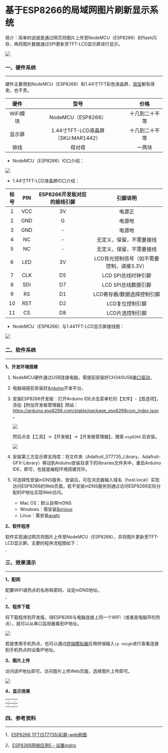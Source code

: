 # 基于ESP8266的局域网图片刷新显示系统
简介：简单的说就是通过网页将图片上传至NodeMCU（ESP8266）的flash闪存，再将图片数据通过SPI更新至TFT-LCD显示屏进行显示。

![](https://7.dusays.com/2021/04/30/623386b314664.png)
### 一、硬件系统

<hr>


硬件主要用到NodeMCU（ESP8266）和1.44寸TFT彩色液晶屏，[淘宝](https://item.taobao.com/item.htm?spm=a230r.1.14.1.4909234fdyizrn&id=531755241333&ns=1&abbucket=0#detail)都有得卖，也不贵。


|   硬件   |                型号                |      价格      |
| :------: | :--------------------------------: | :------------: |
| WiFi模块 |         NodeMCU（ESP8266）         | 十几到二十不等 |
|  显示屏  | 1.44寸TFT-LCD液晶屏（SKU:MAR1442） | 十几到二十不等 |
|   排线   |               母对母               |     一两块     |

- NodeMCU（ESP8266）IO口介绍：

![](https://7.dusays.com/2021/05/01/2ebb6c7ff7a03.png)

- 1.44寸TFT-LCD液晶屏IO口介绍：

| 标号 | PIN  | ESP8266开发板对应的接线引脚 |                 引脚说明                  |
| :--: | :--: | :-------------------------: | :---------------------------------------: |
|  1   | VCC  |             3V              |                  电源正                   |
|  2   | GND  |              G              |                  电源地                   |
|  3   | GND  |             \-              |                  电源地                   |
|  4   |  NC  |             \-              |         无定义，保留，不需要接线          |
|  5   |  NC  |             \-              |         无定义，保留，不需要接线          |
|  6   | LED  |             3V              | LCD背光控制信号（如不需要控制，请接3.3V） |
|  7   | CLK  |             D5              |            LCD SPI总线时钟引脚            |
|  8   | SDI  |             D7              |            LCD SPI总线数据引脚            |
|  9   |  RS  |             D1              |        LCD寄存器/数据选择控制引脚         |
|  10  | RST  |             D2              |              LCD复位控制引脚              |
|  11  |  CS  |             D8              |              LCD片选控制引脚              |

- NodeMCU（ESP8266）与1.44TFT-LCD显示屏接线图：

![](https://7.dusays.com/2021/05/01/0150e73282eec.png)



### 二、软件系统

<hr>




**1、开发环境搭建**


1. NodeMCU硬件通过USB连接电脑，需提前安装好CH340USB[串口驱动](http://www.wch.cn/downloads/CH341SER_EXE.html)。

2. 电脑端提前安装好[Arduino](https://www.arduino.cc/en/software)开发平台。

3. 安装ESP8266开发板：打开Arduino IDE点击菜单栏的【文件】-【首选项】，添加【附加开发板管理器】网站：https://arduino.esp8266.com/stable/package_esp8266com_index.json 。

   ![](https://7.dusays.com/2021/05/01/1ab6a2dc11779.png)

   然后点击【工具】->【开发板】->【开发板管理器】，搜索 `esp8266` 后安装。

   ![](https://7.dusays.com/2021/05/01/bfdbdb8c8e2b3.png)

4. 安装第三方显示屏支持库：将文件夹（Adafruit_ST7735_Library、Adafruit-GFX-Library）移动到Arduino安装目录下的libraries文件夹中，重启Arduino IDE，即可，也就是编程环境搭建完毕。

5. 可选择性安装mDNS服务，安装后，可在浏览器输入域名（host.local）实现访问ESP8266的Web页面，若不安装mDNS服务则通过访问ESP8266实际分配的IP地址实现Web访问。

   - Mac OS：默认自带mDNS
   - Windows：需安装[Bonjour](https://support.apple.com/kb/DL999?viewlocale=en_US&locale=en_US)
   - Linux：需安装[avahi](http://avahi.org/)

**2、软件程序**

软件实现通过网页将图片上传至NodeMCU（ESP8266），并将图片更新至TFT-LCD显示屏。主要的程序流程图如下：

<img src="https://7.dusays.com/2021/05/01/73e40087635a5.png" style="zoom: 25%;" width="auto" height="auto" align="middle" />

### 三、效果演示

<hr>




**1、配网**

配置WiFi或热点的名称和密码、设定mDNS地址。

<img src="https://7.dusays.com/2021/05/01/a9bc9ef1671d8.png" style="zoom: 33%;" />

**2、程序下载**

将下载程序到开发版，待ESP8266与电脑连接上同一个WiFi（或者是电脑开的热点），就可以从串口监视器看到IP地址。

<img src="https://7.dusays.com/2021/05/01/89ac6760a38fe.png" style="zoom:;" />

若是使用手机热点，也可以通过[终端模拟器](https://cdn.jsdelivr.net/gh/kelecn/ESP8266-refresh-image-display@master/IP%E6%9F%A5%E8%AF%A2%E8%BD%AF%E4%BB%B6/%E7%BB%88%E7%AB%AF%E6%A8%A1%E6%8B%9F%E5%99%A8_1.0.70.apk)应用终端输入`ip neigh`进行查看连接到手机热点的设备IP地址。

**3、图片上传**

访问该IP地址即可，访问图片上传Web页面，选择图片上传即可。

![](https://7.dusays.com/2021/05/01/deb2e1cbaed96.png)

**4、显示效果**

| <img src="https://7.dusays.com/2021/05/01/67b682e9ada8f.jpg" style="zoom: 25%;" /> | <img src="https://7.dusays.com/2021/05/01/79a3e8fbcbb4c.jpg" style="zoom:25%;" /> |
| :----------------------------------------------------------: | :----------------------------------------------------------: |
| <img src="https://7.dusays.com/2021/05/01/035c4c302e6b3.jpg" style="zoom:25%;" /> | <img src="https://7.dusays.com/2021/05/01/6c451a1e4ae45.jpg" style="zoom:25%;" /> |

### 四、参考资料

<hr>


1、[ESP8266 TFT(ST7735)彩屏-web刷图](https://www.arduino.cn/thread-42247-1-1.html) 

2、[ESP8266网络应用5 - 设置mdns](https://www.bilibili.com/video/BV1Jc411h767)